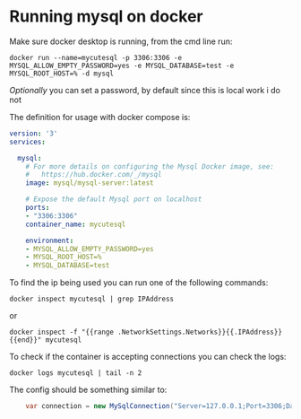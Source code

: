 # Running mysql on docker

Make sure docker desktop is running, from the cmd line run:

`docker run --name=mycutesql -p 3306:3306 -e MYSQL_ALLOW_EMPTY_PASSWORD=yes -e MYSQL_DATABASE=test -e MYSQL_ROOT_HOST=% -d mysql`

_Optionally_ you can set a password, by default since this is local work i do not

The definition for usage with docker compose is:

```yml
version: '3'
services:

  mysql:
    # For more details on configuring the Mysql Docker image, see:
    #   https://hub.docker.com/_/mysql
    image: mysql/mysql-server:latest

    # Expose the default Mysql port on localhost
    ports:
    - "3306:3306"
    container_name: mycutesql

    environment:
    - MYSQL_ALLOW_EMPTY_PASSWORD=yes
    - MYSQL_ROOT_HOST=%
    - MYSQL_DATABASE=test
```

To find the ip being used you can run one of the following commands:

`docker inspect mycutesql | grep IPAddress`

or

`docker inspect -f "{{range .NetworkSettings.Networks}}{{.IPAddress}}{{end}}" mycutesql`

To check if the container is accepting connections you can check the logs:

`docker logs mycutesql | tail -n 2`

The config should be something similar to:

```csharp
    var connection = new MySqlConnection("Server=127.0.0.1;Port=3306;Database=test;User Id=root;");
```

